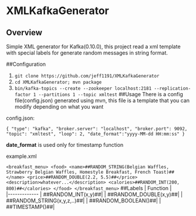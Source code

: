 # XMLKafkaGenerator

## Overview
Simple XML generator for Kafka(0.10.0), this project read a xml template with special labels for generate random messages 
in string format.

##Configuration

1. `git clone https://github.com/jeff1191/XMLKafkaGenerator` 
2. `cd XMLKafkaGenerator; mvn package`
3. `bin/kafka-topics --create --zookeeper localhost:2181 --replication-factor 1 --partitions 1 --topic xmltest`
##Usage
There is a config file(config.json) generated using mvn, this file is a template that you can modify depending on what you want

config.json:

`{
   "type": "kafka",
   "broker.server": "localhost",
   "broker.port": 9092,
   "topic": "xmltest",
   "loop": 2,
   "date_format":"yyyy-MM-dd HH:mm:ss"
 }
`

**date_format** is used only for timestamp function

example.xml

`<breakfast_menu>
     <food>
         <name>##RANDOM_STRING(Belgian Waffles, Strawberry Belgian Waffles, Homestyle Breakfast, French Toast)##</name>
         <price>##RANDOM_DOUBLE(2.2, 5.5)##</price>
         <description>whatever...</description>
         <calories>##RANDOM_INT(200, 800)##</calories>
     </food>
 </breakfast_menu>`
 ##Labels
| Function |      
|------------- 
| ##RANDOM_INT(x,y)##| 
| ##RANDOM_DOUBLE(x,y)##| 
| ##RANDOM_STRING(x,y,z,..)##|
| ##RANDOM_BOOLEAN()##| 
| ##TIMESTAMP()##| 
 